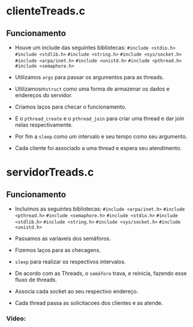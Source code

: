 # clienteTreads.c

## Funcionamento

- Houve um include das seguintes bibliotecas: 
`#include <stdio.h>`
`#include <stdlib.h>`
`#include <string.h>`
`#include <sys/socket.h>`
`#include <arpa/inet.h>`
`#include <unistd.h>`
`#include <pthread.h>`
`#include <semaphore.h>`

- Utilizamos `args` para passar os argumentos para as threads.
- Utilizamosm`struct` como uma forma de armazenar os dados e endereços do servidor.
- Criamos laços para checar o funcionamento.
- E o `pthread_create` e o `pthread_join` para criar uma thread e dar join nelas respectivamente.
- Por fim a `sleep` como um intervalo e seu tempo como seu argumento.
- Cada cliente foi associado a uma thread e espera seu atendimento.


# servidorTreads.c

## Funcionamento

- Incluimos as seguintes bibliotecas: 
`#include <arpa/inet.h>`
`#include <pthread.h>`
`#include <semaphore.h>`
`#include <stdio.h>`
`#include <stdlib.h>`
`#include <string.h>`
`#include <sys/socket.h>`
`#include <unistd.h>`

- Passamos as variaveis dos semáforos.
- Fizemos laços para as checagens.
- `sleep` para realizar os respectivos intervalos.
- De acordo com as Threads, o `semáforo` trava, e reinicia, fazendo esse fluxo de threads.
- Associa cada socket ao seu respectivo endereço.
- Cada thread passa as solicitacoes dos clientes e as atende.


### Vídeo:
